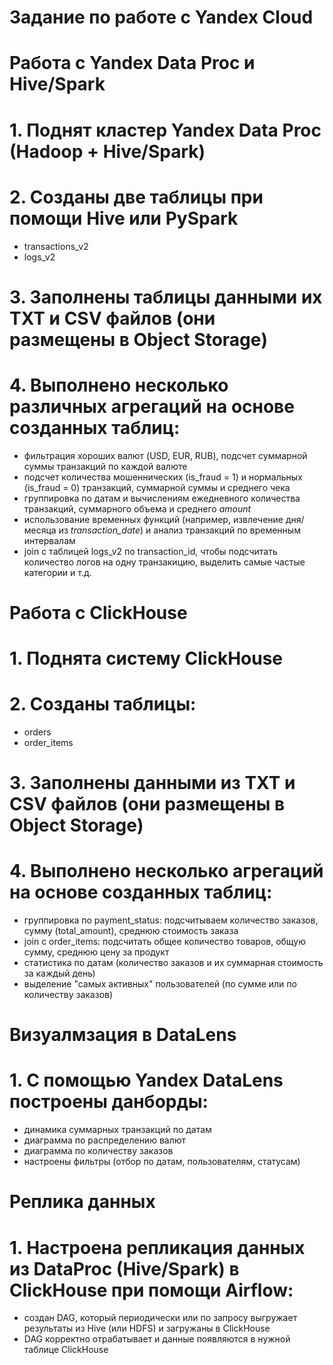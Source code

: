 # Задание по работе с Yandex Cloud
# Работа с Yandex Data Proc и Hive/Spark
# 1. Поднят кластер Yandex Data Proc (Hadoop + Hive/Spark)
# 2. Созданы две таблицы при помощи Hive или PySpark
* transactions_v2
* logs_v2
# 3. Заполнены таблицы данными их TXT и CSV файлов (они размещены в Object Storage)
# 4. Выполнено несколько различных агрегаций на основе созданных таблиц:
* фильтрация хороших валют (USD, EUR, RUB), подсчет суммарной суммы транзакций по каждой валюте
* подсчет количества мошеннических (is_fraud = 1) и нормальных (is_fraud = 0) транзакций, суммарной суммы и среднего чека
* группировка по датам и вычислениям ежедневного количества транзакций, суммарного объема и среднего *amount*
* использование временных функций (например, извлечение дня/месяца из *transaction_date*) и анализ транзакций по временным интервалам
* join с таблицей logs_v2 по transaction_id, чтобы подсчитать количество логов на одну транзакицию, выделить самые частые категории и т.д.
# Работа с ClickHouse
# 1. Поднята систему ClickHouse
# 2. Созданы таблицы:
* orders
* order_items
# 3. Заполнены данными из TXT и CSV файлов (они размещены в Object Storage)
# 4. Выполнено несколько агрегаций на основе созданных таблиц:
* группировка по payment_status: подсчитываем количество заказов, сумму (total_amount), среднюю стоимость заказа
* join с order_items: подсчитать общее количество товаров, общую сумму, среднюю цену за продукт
* статистика по датам (количество заказов и их суммарная стоимость за каждый день)
* выделение "самых активных" пользователей (по сумме или по количеству заказов)
# Визуалмзация в DataLens
# 1. С помощью Yandex DataLens построены данборды:
* динамика суммарных транзакций по датам
* диаграмма по распределению валют
* диаграмма по количеству заказов
* настроены фильтры (отбор по датам, пользователям, статусам)
# Реплика данных
# 1. Настроена репликация данных из DataProc (Hive/Spark) в ClickHouse при помощи Airflow:
* создан DAG, который периодически или по запросу выгружает результаты из Hive (или HDFS) и загружаны в ClickHouse
* DAG корректно отрабатывает и данные появляются в нужной таблице ClickHouse
